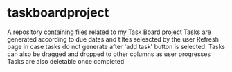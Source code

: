 # taskboardproject
A repository containing files related to my Task Board project
Tasks are generated according to due dates and tiltes selescted by the user
Refresh page in case tasks do not generate after 'add task' button is selected.
Tasks can also be dragged and dropped to other columns as user progresses
Tasks are also deletable once completed